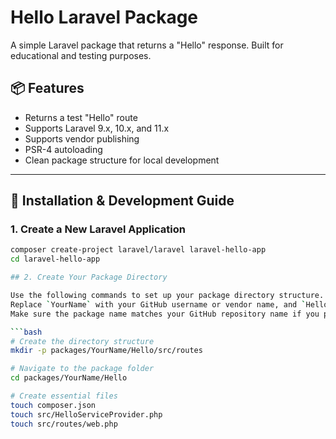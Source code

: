 # Hello Laravel Package

A simple Laravel package that returns a "Hello" response. Built for educational and testing purposes.

## 📦 Features

- Returns a test "Hello" route
- Supports Laravel 9.x, 10.x, and 11.x
- Supports vendor publishing
- PSR-4 autoloading
- Clean package structure for local development

---

## 🚀 Installation & Development Guide

### 1. Create a New Laravel Application

```bash
composer create-project laravel/laravel laravel-hello-app
cd laravel-hello-app

## 2. Create Your Package Directory

Use the following commands to set up your package directory structure.  
Replace `YourName` with your GitHub username or vendor name, and `Hello` with your actual package name.  
Make sure the package name matches your GitHub repository name if you plan to publish it.

```bash
# Create the directory structure
mkdir -p packages/YourName/Hello/src/routes

# Navigate to the package folder
cd packages/YourName/Hello

# Create essential files
touch composer.json
touch src/HelloServiceProvider.php
touch src/routes/web.php
